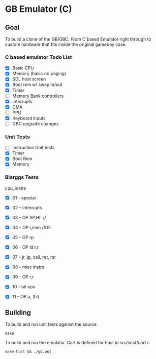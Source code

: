 # GB Emulator (C)

## Goal
To build a clone of the GB/GBC. From C based Emulator right through to custom
hardware that fits inside the original gameboy case.

### C based emulator Todo List
- [x] Basic CPU
- [x] Memory (basic no paging)
- [x] SDL host screen
- [x] Boot rom w/ swap in/out
- [x] Timer
- [ ] Memory Bank controllers
- [x] Interrupts
- [x] DMA
- [ ] PPU
- [x] Keyboard inputs
- [ ] GBC upgrade changes

### Unit Tests
- [ ] Instruction Unit tests
- [x] Timer
- [x] Boot Rom
- [x] Memory

### Blarggs Tests
cpu_instrs
- [x] 01 - special
- [x] 02 - Interrupts
- [x] 03 - OP SP,HL //
- [x] 04 - OP r,imm  //DE
- [x] 05 - OP rp
- [x] 06 - OP ld r,r
- [x] 07 - jr, jp, call, ret, rst
- [x] 08 - misc instrs
- [x] 09 - OP r,r
- [x] 10 - bit ops
- [x] 11 - OP a, (hl)


## Building
To build and run unit tests against the source

```
make
```

To build and run the emulator. Cart is defined for host in src/host/cart.c
```
make host && ./gb.out
```
